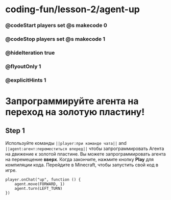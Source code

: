 # coding-fun/lesson-2/agent-up
### @codeStart players set @s makecode 0
### @codeStop players set @s makecode 1

### @hideIteration true 
### @flyoutOnly 1
### @explicitHints 1


# Запрограммируйте агента на переход на золотую пластину!

## Step 1
Используйте команды ``||player:при команде чата||`` and  ``||agent:агент:переместиться вперед||`` чтобы запрограммировать Агента на движение к золотой пластине. Вы можете запрограммировать агента на перемещение **вверх**. Когда закончите, нажмите кнопку **Play** для компиляции кода. Перейдите в Minecraft, чтобы запустить свой код в игре.



```ghost
player.onChat("up", function () {
    agent.move(FORWARD, 1)
    agent.turn(LEFT_TURN)
})

```  
